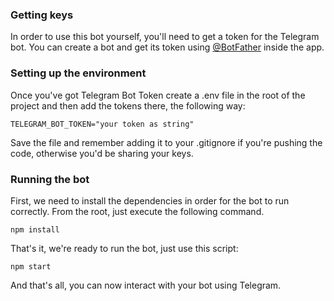 ### Getting keys
In order to use this bot yourself, you'll need to get a token for the Telegram bot.
You can create a bot and get its token using [@BotFather](https://t.me/botfather) inside the app.

### Setting up the environment
Once you've got Telegram Bot Token create a .env file in the root of the project and then add the tokens there, the following way:
```
TELEGRAM_BOT_TOKEN="your token as string"
```
Save the file and remember adding it to your .gitignore if you're pushing the code, otherwise you'd be sharing your keys.

### Running the bot
First, we need to install the dependencies in order for the bot to run correctly. From the root, just execute the following command.
```
npm install
```
That's it, we're ready to run the bot, just use this script:
```
npm start
```
And that's all, you can now interact with your bot using Telegram.